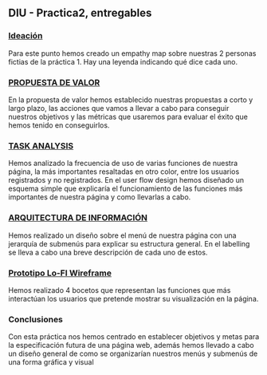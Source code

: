 ## DIU - Practica2, entregables

### [Ideación](https://github.com/benipr14/DIU.Los_Humildes/tree/master/P2/empathy%20customer)
  Para este punto hemos creado un empathy map sobre nuestras 2 personas fictias de la práctica 1. Hay una leyenda indicando qué dice cada uno.


### [PROPUESTA DE VALOR](https://github.com/benipr14/DIU.Los_Humildes/tree/master/P2/Propuesta%20de%20valor)
  En la propuesta de valor hemos establecido nuestras propuestas a corto y largo plazo, las acciones que vamos a llevar a cabo para conseguir nuestros objetivos y las métricas que usaremos para evaluar el éxito que hemos tenido en conseguirlos.


### [TASK ANALYSIS](https://github.com/benipr14/DIU.Los_Humildes/tree/master/P2/Task%20Analysis)
  Hemos analizado la frecuencia de uso de varias funciones de nuestra página, la más importantes resaltadas en otro color, entre los usuarios registrados y no registrados.
  En el user flow design hemos diseñado un esquema simple que explicaría el funcionamiento de las funciones más importantes de nuestra página y como llevarlas a cabo.


### [ARQUITECTURA DE INFORMACIÓN](https://github.com/benipr14/DIU.Los_Humildes/tree/master/P2/Sitemap%20y%20labelling)
  Hemos realizado un diseño sobre el menú de nuestra página con una jerarquía de submenús para explicar su estructura general.
  En el labelling se lleva a cabo una breve descripción de cada uno de estos.


### [Prototipo Lo-FI Wireframe](https://github.com/benipr14/DIU.Los_Humildes/tree/master/P2/Bocetos)
  Hemos realizado 4 bocetos que representan las funciones que más interactúan los usuarios que pretende mostrar su visualización en la página.

### Conclusiones  
  Con esta práctica nos hemos centrado en establecer objetivos y metas para la especificación futura de una página web, además hemos llevado a cabo un diseño general de como se organizarían nuestros menús y submenús de una forma gráfica y visual
